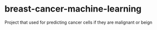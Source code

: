 # breast-cancer-machine-learning
Project that used for predicting cancer cells if they are malignant or beign
